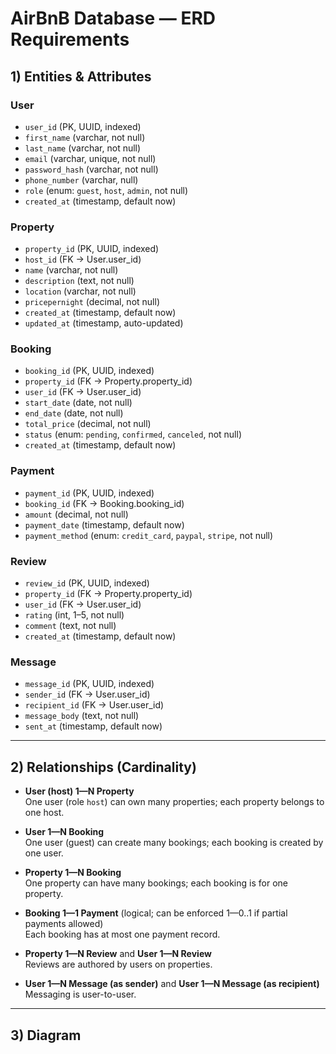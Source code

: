 # AirBnB Database — ERD Requirements

## 1) Entities & Attributes

### User
- `user_id` (PK, UUID, indexed)
- `first_name` (varchar, not null)
- `last_name` (varchar, not null)
- `email` (varchar, unique, not null)
- `password_hash` (varchar, not null)
- `phone_number` (varchar, null)
- `role` (enum: `guest`, `host`, `admin`, not null)
- `created_at` (timestamp, default now)

### Property
- `property_id` (PK, UUID, indexed)
- `host_id` (FK → User.user_id)
- `name` (varchar, not null)
- `description` (text, not null)
- `location` (varchar, not null)
- `pricepernight` (decimal, not null)
- `created_at` (timestamp, default now)
- `updated_at` (timestamp, auto-updated)

### Booking
- `booking_id` (PK, UUID, indexed)
- `property_id` (FK → Property.property_id)
- `user_id` (FK → User.user_id)
- `start_date` (date, not null)
- `end_date` (date, not null)
- `total_price` (decimal, not null)
- `status` (enum: `pending`, `confirmed`, `canceled`, not null)
- `created_at` (timestamp, default now)

### Payment
- `payment_id` (PK, UUID, indexed)
- `booking_id` (FK → Booking.booking_id)
- `amount` (decimal, not null)
- `payment_date` (timestamp, default now)
- `payment_method` (enum: `credit_card`, `paypal`, `stripe`, not null)

### Review
- `review_id` (PK, UUID, indexed)
- `property_id` (FK → Property.property_id)
- `user_id` (FK → User.user_id)
- `rating` (int, 1–5, not null)
- `comment` (text, not null)
- `created_at` (timestamp, default now)

### Message
- `message_id` (PK, UUID, indexed)
- `sender_id` (FK → User.user_id)
- `recipient_id` (FK → User.user_id)
- `message_body` (text, not null)
- `sent_at` (timestamp, default now)

---

## 2) Relationships (Cardinality)

- **User (host) 1—N Property**  
  One user (role `host`) can own many properties; each property belongs to one host.

- **User 1—N Booking**  
  One user (guest) can create many bookings; each booking is created by one user.

- **Property 1—N Booking**  
  One property can have many bookings; each booking is for one property.

- **Booking 1—1 Payment** (logical; can be enforced 1—0..1 if partial payments allowed)  
  Each booking has at most one payment record.

- **Property 1—N Review** and **User 1—N Review**  
  Reviews are authored by users on properties.

- **User 1—N Message (as sender)** and **User 1—N Message (as recipient)**  
  Messaging is user-to-user.

---

## 3) Diagram 
